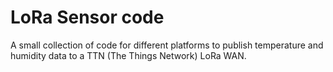 # LoRa Sensor code

A small collection of code for different platforms to publish
temperature and humidity data to a TTN (The Things Network)
LoRa WAN.
